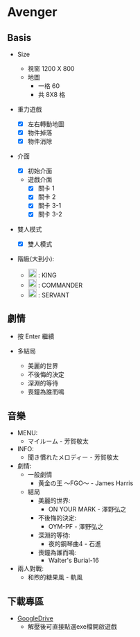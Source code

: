 # Avenger

## Basis

* Size
	* 視窗 1200 X 800
	* 地圖
		* 一格 60  
		* 共 8X8 格

* 重力遊戲	
	* [x] 左右轉動地圖
	* [x] 物件掉落
	* [x] 物件消除

* 介面
	* [x] 初始介面
	* 遊戲介面
		* [x] 關卡 1
		* [x] 關卡 2
		* [x] 關卡 3-1
		* [x] 關卡 3-2

* 雙人模式
	* [x] 雙人模式

* 階級(大到小): 
	* <img src=https://i.imgur.com/iKCoQvK.jpg width="20"> : KING
	* <img src=https://i.imgur.com/dyh9AgU.jpg width="20"> : COMMANDER 
	* <img src=https://i.imgur.com/8mhC4pf.jpg width="20"> : SERVANT 


## 劇情

* 按 Enter 繼續

* 多結局
	* 美麗的世界
	* 不後悔的決定
	* 深淵的等待
	* 喪鐘為誰而鳴

## 音樂

* MENU:
	* マイルーム - 芳賀敬太
* INFO:
	* 聞き慣れたメロディー - 芳賀敬太
* 劇情:
	* 一般劇情
		* 黄金の王 ～FGO～ - James Harris
	* 結局
		* 美麗的世界:
			* ON YOUR MARK - 澤野弘之
		* 不後悔的決定:
			* OYM-PF - 澤野弘之
		* 深淵的等待:
			* 夜的鋼琴曲4 - 石進
		* 喪鐘為誰而鳴:
			* Walter's Burial-16
* 兩人對戰:
	* 和煦的糖果風 - 軌風

## 下載專區

* [GoogleDrive](https://drive.google.com/drive/folders/14g6dBrGnHvXT8y8RPo-Y0E3n5e75_9ef?usp=sharing)
	* 解壓後可直接點選exe檔開啟遊戲